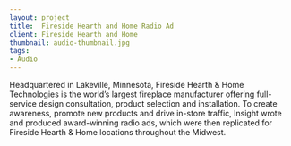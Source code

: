 ```yaml
---
layout: project
title:  Fireside Hearth and Home Radio Ad
client: Fireside Hearth and Home
thumbnail: audio-thumbnail.jpg
tags:
- Audio
---
```


Headquartered in Lakeville, Minnesota, Fireside Hearth & Home Technologies is the world’s largest fireplace manufacturer offering full-service design consultation, product selection and installation. To create awareness, promote new products and drive in-store traffic, Insight wrote and produced award-winning radio ads, which were then replicated for Fireside Hearth & Home locations throughout the Midwest. 